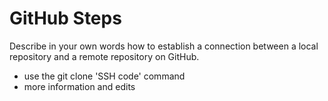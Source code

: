 # GitHub Steps

Describe in your own words how to establish a connection between a local repository and a remote repository on GitHub.
- use the git clone 'SSH code' command
- more information and edits
